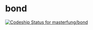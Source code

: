 bond
====

[ ![Codeship Status for masterfung/bond](https://www.codeship.io/projects/086e0ba0-0f1c-0132-5580-469557c864a2/status)](https://www.codeship.io/projects/32546)